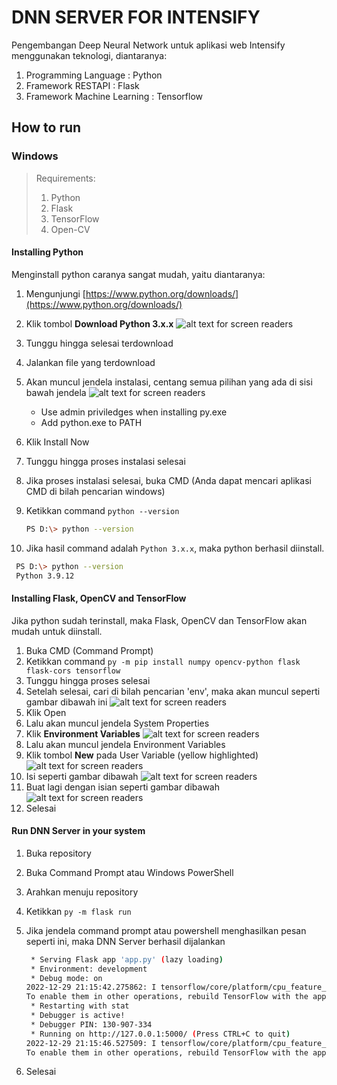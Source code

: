 # DNN SERVER FOR INTENSIFY

Pengembangan Deep Neural Network untuk aplikasi web Intensify menggunakan teknologi, diantaranya:

1. Programming Language : Python
2. Framework RESTAPI : Flask
3. Framework Machine Learning : Tensorflow

## How to run

### Windows

> Requirements:
>
> 1. Python
> 2. Flask
> 3. TensorFlow
> 4. Open-CV

#### Installing Python

Menginstall python caranya sangat mudah, yaitu diantaranya:

1. Mengunjungi [https://www.python.org/downloads/](https://www.python.org/downloads/)
2. Klik tombol **Download Python 3.x.x**
   ![alt text for screen readers](/tutorials/img/1.png "Text to show on mouseover")
3. Tunggu hingga selesai terdownload
4. Jalankan file yang terdownload
5. Akan muncul jendela instalasi, centang semua pilihan yang ada di sisi bawah jendela
   ![alt text for screen readers](/tutorials/img/2.png "Text to show on mouseover")
   * Use admin priviledges when installing py.exe
   * Add python.exe to PATH
6. Klik Install Now
7. Tunggu hingga proses instalasi selesai
8. Jika proses instalasi selesai, buka CMD (Anda dapat mencari aplikasi CMD di bilah pencarian windows)
9. Ketikkan command `python --version`

   ```bash
   PS D:\> python --version
   ```

10. Jika hasil command adalah `Python 3.x.x`, maka python berhasil diinstall.

  ```bash
   PS D:\> python --version
   Python 3.9.12
  ```

#### Installing Flask, OpenCV and TensorFlow

Jika python sudah terinstall, maka Flask, OpenCV dan TensorFlow akan mudah untuk diinstall.

1. Buka CMD (Command Prompt)
2. Ketikkan command `py -m pip install numpy opencv-python flask flask-cors tensorflow`
3. Tunggu hingga proses selesai
4. Setelah selesai, cari di bilah pencarian 'env', maka akan muncul seperti gambar dibawah ini
   ![alt text for screen readers](/tutorials/img/3.png "Text to show on mouseover")
5. Klik Open
6. Lalu akan muncul jendela System Properties
7. Klik **Environment Variables**
   ![alt text for screen readers](/tutorials/img/4.png "Text to show on mouseover")
8. Lalu akan muncul jendela Environment Variables
9. Klik tombol **New** pada User Variable (yellow highlighted)
    ![alt text for screen readers](/tutorials/img/5.png "Text to show on mouseover")
10. Isi seperti gambar dibawah
    ![alt text for screen readers](/tutorials/img/6.png "Text to show on mouseover")
11. Buat lagi dengan isian seperti gambar dibawah
    ![alt text for screen readers](/tutorials/img/7.png "Text to show on mouseover")
12. Selesai
  
#### Run DNN Server in your system

1. Buka repository
2. Buka Command Prompt atau Windows PowerShell
3. Arahkan menuju repository
4. Ketikkan `py -m flask run`
5. Jika jendela command prompt atau powershell menghasilkan pesan seperti ini, maka DNN Server berhasil dijalankan

   ```bash
    * Serving Flask app 'app.py' (lazy loading)
    * Environment: development
    * Debug mode: on
   2022-12-29 21:15:42.275862: I tensorflow/core/platform/cpu_feature_guard.cc:193] This TensorFlow binary is optimized with oneAPI Deep Neural Network Library (oneDNN) to use the following CPU instructions in performance-critical operations:  AVX AVX2
   To enable them in other operations, rebuild TensorFlow with the appropriate compiler flags.
    * Restarting with stat
    * Debugger is active!
    * Debugger PIN: 130-907-334
    * Running on http://127.0.0.1:5000/ (Press CTRL+C to quit)
   2022-12-29 21:15:46.527509: I tensorflow/core/platform/cpu_feature_guard.cc:193] This TensorFlow binary is optimized with oneAPI Deep Neural Network Library (oneDNN) to use the following CPU instructions in performance-critical operations:  AVX AVX2
   To enable them in other operations, rebuild TensorFlow with the appropriate compiler flags.
   ```

6. Selesai
